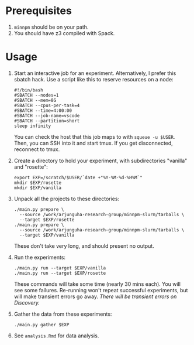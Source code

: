 # Prerequisites

1. `minnpm` should be on your path.
2. You should have z3 compiled with Spack.

# Usage

1. Start an interactive job for an experiment. Alternatively, I prefer this
   sbatch hack. Use a script like this to reserve resources on a node:

   ```
   #!/bin/bash
   #SBATCH --nodes=1
   #SBATCH --mem=8G
   #SBATCH --cpus-per-task=4
   #SBATCH --time=4:00:00
   #SBATCH --job-name=vscode
   #SBATCH --partition=short
   sleep infinity
   ```

   You can check the host that this job maps to with `squeue -u $USER`. Then,
   you can SSH into it and start tmux. If you get disconnected, reconnect to
   tmux.

2. Create a directory to hold your experiment, with subdirectories "vanilla"
   and "rosette":
   
   ```
   export EXP=/scratch/$USER/`date +"%Y-%M-%d-%H%M`"
   mkdir $EXP/rosette
   mkdir $EXP/vanilla
   ```

3. Unpack all the projects to these directories:

   ```
   ./main.py prepare \
     --source /work/arjunguha-research-group/minnpm-slurm/tarballs \
     --target $EXP/rosette
   ./main.py prepare \
     --source /work/arjunguha-research-group/minnpm-slurm/tarballs \
     --target $EXP/vanilla
   ```

   These don't take very long, and should present no output.

4. Run the experiments:

   ```
   ./main.py run --target $EXP/vanilla
   ./main.py run --target $EXP/rosette
   ```

   These commands will take some time (nearly 30 mins each). You will see some
   failures. Re-running won't repeat successful experiments, but will make
   transient errors go away. *There will be transient errors on Discovery.*

5. Gather the data from these experiments:

   ```
   ./main.py gather $EXP
   ```

6. See `analysis.Rmd` for data analysis.
